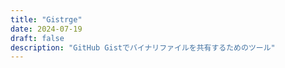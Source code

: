 ```yaml
---
title: "Gistrge"
date: 2024-07-19
draft: false
description: "GitHub Gistでバイナリファイルを共有するためのツール"
---
```

